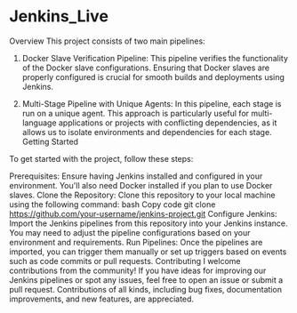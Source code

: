 # Jenkins_Live

Overview
This project consists of two main pipelines:

1. Docker Slave Verification Pipeline: This pipeline verifies the functionality of the Docker slave configurations. Ensuring that Docker slaves are properly configured is crucial for smooth builds and deployments using Jenkins.
   
2. Multi-Stage Pipeline with Unique Agents: In this pipeline, each stage is run on a unique agent. This approach is particularly useful for multi-language applications or projects with conflicting dependencies, as it allows us to isolate environments and dependencies for each stage.
Getting Started

To get started with the project, follow these steps:

Prerequisites: Ensure having Jenkins installed and configured in your environment. You'll also need Docker installed if you plan to use Docker slaves.
Clone the Repository: Clone this repository to your local machine using the following command:
bash
Copy code
git clone https://github.com/your-username/jenkins-project.git
Configure Jenkins: Import the Jenkins pipelines from this repository into your Jenkins instance. You may need to adjust the pipeline configurations based on your environment and requirements.
Run Pipelines: Once the pipelines are imported, you can trigger them manually or set up triggers based on events such as code commits or pull requests.
Contributing
I welcome contributions from the community! If you have ideas for improving our Jenkins pipelines or spot any issues, feel free to open an issue or submit a pull request. Contributions of all kinds, including bug fixes, documentation improvements, and new features, are appreciated.
